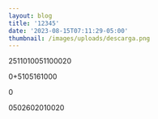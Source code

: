 ```yaml
---
layout: blog
title: '12345'
date: '2023-08-15T07:11:29-05:00'
thumbnail: /images/uploads/descarga.png
---
```

2511010051100020



0+5105161000



0



0502602010020
